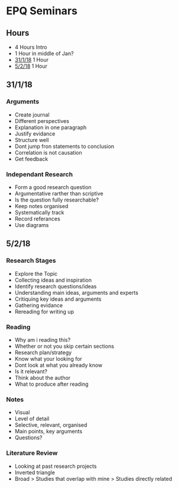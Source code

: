 # EPQ Seminars
## Hours
* 4 Hours Intro
* 1 Hour in middle of Jan?
* [31/1/18](https://github.com/wd7512/EPQ-WilliamDennis/blob/master/EPQ-Seminar-Notes.md#31118) 1 Hour
* [5/2/18](https://github.com/wd7512/EPQ-WilliamDennis/blob/master/EPQ-Seminar-Notes.md#5218) 1 Hour
## 31/1/18
### Arguments
* Create journal
* Different perspectives
* Explanation in one paragraph
* Justify evidance
* Structure well
* Dont jump fron statements to conclusion
* Correlation is not causation
* Get feedback
### Independant Research
* Form a good research question
* Argumentative rarther than scriptive
* Is the question fully researchable?
* Keep notes organised
* Systematically track
* Record referances
* Use diagrams
## 5/2/18
### Research Stages
* Explore the Topic
* Collecting ideas and inspiration
* Identify research questions/ideas
* Understanding main ideas, arguments and experts
* Critiquing key ideas and arguments
* Gathering evidance
* Rereading for writing up
### Reading
* Why am i reading this?
* Whether or not you skip certain sections
* Research plan/strategy
* Know what your looking for
* Dont look at what you already know
* Is it relevant?
* Think about the author
* What to produce after reading
### Notes
* Visual
* Level of detail
* Selective, relevant, organised
* Main points, key arguments
* Questions?
### Literature Review
* Looking at past research projects
* Inverted triangle
* Broad > Studies that overlap with mine > Studies directly related
